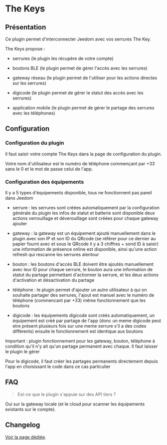 # The Keys

## Présentation

Ce plugin permet d'interconnecter Jeedom avec vos serrures The Key.

The Keys propose :

- serrures (le plugin les récupère de votre compte)

- boutons BLE (le plugin permet de gérer l'accès avec les serrures)

- gateway réseau (le plugin permet de l'utiliser pour les actions directes sur les serrures)

- digicode (le plugin permet de gérer le statut des accès avec les serrures)

- application mobile (le plugin permet de gérer le partage des serrures avec les téléphones)

## Configuration

### Configuration du plugin

Il faut saisir votre compte The Keys dans la page de configuration du plugin.

Votre nom d'utilisateur est le numéro de téléphone commençant par +33 sans le 0 et le mot de passe celui de l'app.

### Configuration des équipements

Il y a 5 types d'équipements disponible, tous ne fonctionnent pas pareil dans Jeedom

- serrure : les serrures sont créées automatiquement par la configuration générale du plugin
  les infos de statut et batterie sont disponible
  deux actions verrouillage et déverouillage sont créées pour chaque gateway ajouter

- gateway : la gateway est un équipement ajouté manuellement dans le plugin avec son IP et son ID du QRcode (se référer pour ce dernier au papier fourni avec et sous le QRcode il y a 3 chiffres + sond ID à saisir)
  une information de présence online est disponible, ainsi qu'une action refresh qui rescanne les serrures alentour

- bouton : les boutons d'accès BLE doivent être ajoutés manuellement avec leur ID
  pour chaque serrure, le bouton aura une information de statut du partage permettant d'actionner la serrure, et les deux actions d'activation et désactivation du partage

- téléphone : le plugin permet d'ajouter un autre utilisateur à qui on souhaite partager des serrures, l'ajout est manuel avec le numéro de téléphone (commencant par +33)
  même fonctionnement que les boutons

- digicode : les équipements digicode sont créés automatiquement, un équipement est créé par partage de l'app (donc un meme digicode peut etre présent plusieurs fois sur une meme serrure s'il a des codes différents)
  ensuite le fonctionnement est identique aux boutons

Important : plugin fonctionnement pour les gateway, bouton, téléphone à condition qu'il n'y ait qu'un partage permanent avec chaque. Il faut laisser le plugin le gérer

Pour le digicode, il faut créer les partages permanents directement depuis l'app en choisissant le code dans ce cas particulier

## FAQ

> Est-ce que le plugin s'appuie sur des API tiers ?

Oui sur la gateway locale (et le cloud pour scanner les équipements existants sur le compte).

## Changelog

[Voir la page dédiée](changelog.md).

